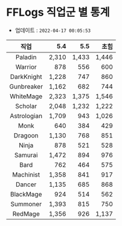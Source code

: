 # FFLogs 직업군 별 통계

- 업데이트 : `2022-04-17 00:05:53`

|직업|5.4|5.5|초힘|
|:-:|-:|-:|-:|
|Paladin|2,310|1,433|1,446|
|Warrior|878|556|600|
|DarkKnight|1,228|747|860|
|Gunbreaker|1,162|682|744|
|WhiteMage|2,323|1,375|1,546|
|Scholar|2,048|1,232|1,222|
|Astrologian|1,709|943|1,026|
|Monk|640|384|429|
|Dragoon|1,130|768|851|
|Ninja|878|521|528|
|Samurai|1,472|894|976|
|Bard|762|464|575|
|Machinist|1,358|841|917|
|Dancer|1,135|685|868|
|BlackMage|924|514|562|
|Summoner|1,393|815|750|
|RedMage|1,356|926|1,137|
